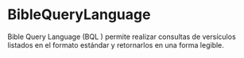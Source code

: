 # BibleQueryLanguage
Bible Query Language (BQL ) permite realizar consultas de versículos listados en el formato estándar y retornarlos en una forma legible. 
